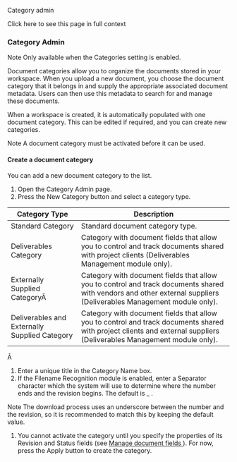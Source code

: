 Category admin

Click here to see this page in full context

###  Category Admin

Note  Only available when the Categories setting is enabled.

Document categories allow you to organize the documents stored in your
workspace. When you upload a new document, you choose the document category
that it belongs in and supply the appropriate associated document metadata.
Users can then use this metadata to search for and manage these documents.

When a workspace is created, it is automatically populated with one document
category. This can be edited if required, and you can create new categories.

Note  A document category must be activated before it can be used.

####  Create a document category

You can add a new document category to the list.

  1. Open the Category Admin page. 
  2. Press the New Category button and select a category type. 

Category Type  |  Description   
---|---  
Standard Category  |  Standard document category type.   
Deliverables Category  |  Category with document fields that allow you to control and track documents shared with project clients (Deliverables Management module only).   
Externally Supplied CategoryÂ  |  Category with document fields that allow you to control and track documents shared with vendors and other external suppliers (Deliverables Management module only).   
Deliverables and Externally Supplied Category  |  Category with document fields that allow you to control and track documents shared with project clients and external suppliers (Deliverables Management module only).   
  
Â

  1. Enter a unique title in the Category Name box. 
  2. If the Filename Recognition module is enabled, enter a Separator character which the system will use to determine where the number ends and the revision begins. The default is _ . 

Note  The download process uses an underscore between the number and the
revision, so it is recommended to match this by keeping the default value.

  1. You cannot activate the category until you specify the properties of its Revision and Status fields (see [ Manage document fields ](Manage_document_fields.htm#h) ). For now, press the Apply button to create the category. 

